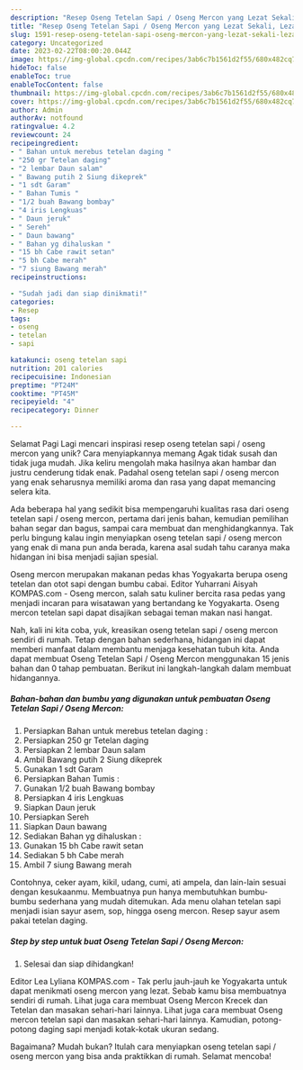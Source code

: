 ```yaml
---
description: "Resep Oseng Tetelan Sapi / Oseng Mercon yang Lezat Sekali, Lezat"
title: "Resep Oseng Tetelan Sapi / Oseng Mercon yang Lezat Sekali, Lezat"
slug: 1591-resep-oseng-tetelan-sapi-oseng-mercon-yang-lezat-sekali-lezat
category: Uncategorized
date: 2023-02-22T08:00:20.044Z
image: https://img-global.cpcdn.com/recipes/3ab6c7b1561d2f55/680x482cq70/oseng-tetelan-sapi-oseng-mercon-foto-resep-utama.jpg
hideToc: false
enableToc: true
enableTocContent: false
thumbnail: https://img-global.cpcdn.com/recipes/3ab6c7b1561d2f55/680x482cq70/oseng-tetelan-sapi-oseng-mercon-foto-resep-utama.jpg
cover: https://img-global.cpcdn.com/recipes/3ab6c7b1561d2f55/680x482cq70/oseng-tetelan-sapi-oseng-mercon-foto-resep-utama.jpg
author: Admin
authorAv: notfound
ratingvalue: 4.2
reviewcount: 24
recipeingredient:
- " Bahan untuk merebus tetelan daging "
- "250 gr Tetelan daging"
- "2 lembar Daun salam"
- " Bawang putih 2 Siung dikeprek"
- "1 sdt Garam"
- " Bahan Tumis "
- "1/2 buah Bawang bombay"
- "4 iris Lengkuas"
- " Daun jeruk"
- " Sereh"
- " Daun bawang"
- " Bahan yg dihaluskan "
- "15 bh Cabe rawit setan"
- "5 bh Cabe merah"
- "7 siung Bawang merah"
recipeinstructions:

- "Sudah jadi dan siap dinikmati!"
categories:
- Resep
tags:
- oseng
- tetelan
- sapi

katakunci: oseng tetelan sapi 
nutrition: 201 calories
recipecuisine: Indonesian
preptime: "PT24M"
cooktime: "PT45M"
recipeyield: "4"
recipecategory: Dinner

---
```



Selamat Pagi Lagi mencari inspirasi resep oseng tetelan sapi / oseng mercon yang unik? Cara menyiapkannya memang Agak tidak susah dan tidak juga mudah. Jika keliru mengolah maka hasilnya akan hambar dan justru cenderung tidak enak. Padahal oseng tetelan sapi / oseng mercon yang enak seharusnya memiliki aroma dan rasa yang dapat memancing selera kita.


Ada beberapa hal yang sedikit bisa mempengaruhi kualitas rasa dari oseng tetelan sapi / oseng mercon, pertama dari jenis bahan, kemudian pemilihan bahan segar dan bagus, sampai cara membuat dan menghidangkannya. Tak perlu bingung kalau ingin menyiapkan oseng tetelan sapi / oseng mercon yang enak di mana pun anda berada, karena asal sudah tahu caranya maka hidangan ini bisa menjadi sajian spesial.

Oseng mercon merupakan makanan pedas khas Yogyakarta berupa oseng tetelan dan otot sapi dengan bumbu cabai. Editor Yuharrani Aisyah KOMPAS.com - Oseng mercon, salah satu kuliner bercita rasa pedas yang menjadi incaran para wisatawan yang bertandang ke Yogyakarta. Oseng mercon tetelan sapi dapat disajikan sebagai teman makan nasi hangat.


Nah, kali ini kita coba, yuk, kreasikan oseng tetelan sapi / oseng mercon sendiri di rumah. Tetap dengan bahan sederhana, hidangan ini dapat memberi manfaat dalam membantu menjaga kesehatan tubuh kita. Anda dapat membuat Oseng Tetelan Sapi / Oseng Mercon menggunakan 15 jenis bahan dan 0 tahap pembuatan. Berikut ini langkah-langkah dalam membuat hidangannya.

<!--inarticleads1-->

##### Bahan-bahan dan bumbu yang digunakan untuk pembuatan Oseng Tetelan Sapi / Oseng Mercon:

1. Persiapkan  Bahan untuk merebus tetelan daging :
1. Persiapkan 250 gr Tetelan daging
1. Persiapkan 2 lembar Daun salam
1. Ambil  Bawang putih 2 Siung dikeprek
1. Gunakan 1 sdt Garam
1. Persiapkan  Bahan Tumis :
1. Gunakan 1/2 buah Bawang bombay
1. Persiapkan 4 iris Lengkuas
1. Siapkan  Daun jeruk
1. Persiapkan  Sereh
1. Siapkan  Daun bawang
1. Sediakan  Bahan yg dihaluskan :
1. Gunakan 15 bh Cabe rawit setan
1. Sediakan 5 bh Cabe merah
1. Ambil 7 siung Bawang merah


Contohnya, ceker ayam, kikil, udang, cumi, ati ampela, dan lain-lain sesuai dengan kesukaanmu. Membuatnya pun hanya membutuhkan bumbu-bumbu sederhana yang mudah ditemukan. Ada menu olahan tetelan sapi menjadi isian sayur asem, sop, hingga oseng mercon. Resep sayur asem pakai tetelan daging. 

<!--inarticleads2-->

##### Step by step untuk buat Oseng Tetelan Sapi / Oseng Mercon:


1. Selesai dan siap dihidangkan!

Editor Lea Lyliana KOMPAS.com - Tak perlu jauh-jauh ke Yogyakarta untuk dapat menikmati oseng mercon yang lezat. Sebab kamu bisa membuatnya sendiri di rumah. Lihat juga cara membuat Oseng Mercon Krecek dan Tetelan dan masakan sehari-hari lainnya. Lihat juga cara membuat Oseng mercon tetelan sapi dan masakan sehari-hari lainnya. Kamudian, potong-potong daging sapi menjadi kotak-kotak ukuran sedang. 

Bagaimana? Mudah bukan? Itulah cara menyiapkan oseng tetelan sapi / oseng mercon yang bisa anda praktikkan di rumah. Selamat mencoba!
